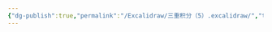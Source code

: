 ```yaml
---
{"dg-publish":true,"permalink":"/Excalidraw/三重积分（5）.excalidraw/","tags":["excalidraw"]}
---
```

<style> .container {font-family: sans-serif; text-align: center;} .button-wrapper button {z-index: 1;height: 40px; width: 100px; margin: 10px;padding: 5px;} .excalidraw .App-menu_top .buttonList { display: flex;} .excalidraw-wrapper { height: 800px; margin: 50px; position: relative;} :root[dir="ltr"] .excalidraw .layer-ui__wrapper .zen-mode-transition.App-menu_bottom--transition-left {transform: none;} </style><script src="https://cdn.jsdelivr.net/npm/react@17/umd/react.production.min.js"></script><script src="https://cdn.jsdelivr.net/npm/react-dom@17/umd/react-dom.production.min.js"></script><script type="text/javascript" src="https://cdn.jsdelivr.net/npm/@excalidraw/excalidraw@0/dist/excalidraw.production.min.js"></script><div id="三重积分（5）excalidraw.md"></div><script>(function(){const InitialData={"type":"excalidraw","version":2,"source":"https://github.com/zsviczian/obsidian-excalidraw-plugin/releases/tag/2.6.7","elements":[{"id":"guzs_HPdxr5Y4NoPQRSGH","type":"arrow","x":-25.45001220703125,"y":52.86248016357422,"width":344.79998779296875,"height":0,"angle":0,"strokeColor":"#1e1e1e","backgroundColor":"transparent","fillStyle":"solid","strokeWidth":1,"strokeStyle":"solid","roughness":0,"opacity":100,"groupIds":[],"frameId":null,"index":"a0","roundness":{"type":2},"seed":1767890442,"version":52,"versionNonce":1331166422,"isDeleted":false,"boundElements":[],"updated":1741280748004,"link":null,"locked":false,"points":[[0,0],[344.79998779296875,0]],"lastCommittedPoint":null,"startBinding":null,"endBinding":null,"startArrowhead":null,"endArrowhead":"arrow","elbowed":false},{"id":"6h_IojNvKvsmOkqSsmMSF","type":"arrow","x":-24.6500244140625,"y":53.66252899169922,"width":218.88161314295058,"height":218.88161314295053,"angle":0,"strokeColor":"#1e1e1e","backgroundColor":"transparent","fillStyle":"solid","strokeWidth":1,"strokeStyle":"solid","roughness":0,"opacity":100,"groupIds":[],"frameId":null,"index":"a1","roundness":{"type":2},"seed":1668440650,"version":204,"versionNonce":562281430,"isDeleted":false,"boundElements":[],"updated":1741280885938,"link":null,"locked":false,"points":[[0,0],[-218.88161314295058,218.88161314295053]],"lastCommittedPoint":null,"startBinding":null,"endBinding":null,"startArrowhead":null,"endArrowhead":"arrow","elbowed":false},{"id":"x2dsGb-cVCgkb5m37szDF","type":"arrow","x":-22.25,"y":52.86248016357422,"width":2.1316282072803006e-14,"height":360,"angle":0,"strokeColor":"#1e1e1e","backgroundColor":"transparent","fillStyle":"solid","strokeWidth":1,"strokeStyle":"solid","roughness":0,"opacity":100,"groupIds":[],"frameId":null,"index":"a2","roundness":{"type":2},"seed":402682314,"version":50,"versionNonce":605530762,"isDeleted":false,"boundElements":[],"updated":1741280768007,"link":null,"locked":false,"points":[[0,0],[2.1316282072803006e-14,-360]],"lastCommittedPoint":null,"startBinding":null,"endBinding":null,"startArrowhead":null,"endArrowhead":"arrow","elbowed":false},{"id":"NDaadLCH","type":"text","x":308.1500244140625,"y":15.262504577636719,"width":11,"height":25,"angle":0,"strokeColor":"#1e1e1e","backgroundColor":"transparent","fillStyle":"solid","strokeWidth":1,"strokeStyle":"solid","roughness":0,"opacity":100,"groupIds":[],"frameId":null,"index":"a3","roundness":null,"seed":1853737046,"version":24,"versionNonce":1796706826,"isDeleted":false,"boundElements":[],"updated":1741280779722,"link":null,"locked":false,"text":"y","rawText":"y","fontSize":20,"fontFamily":5,"textAlign":"left","verticalAlign":"top","containerId":null,"originalText":"y","autoResize":true,"lineHeight":1.25},{"id":"480GVDgF","type":"text","x":-228.64996337890625,"y":207.26250457763672,"width":12,"height":25,"angle":0,"strokeColor":"#1e1e1e","backgroundColor":"transparent","fillStyle":"solid","strokeWidth":1,"strokeStyle":"solid","roughness":0,"opacity":100,"groupIds":[],"frameId":null,"index":"a4","roundness":null,"seed":103683978,"version":13,"versionNonce":1471330902,"isDeleted":false,"boundElements":[],"updated":1741280784322,"link":null,"locked":false,"text":"x","rawText":"x","fontSize":20,"fontFamily":5,"textAlign":"left","verticalAlign":"top","containerId":null,"originalText":"x","autoResize":true,"lineHeight":1.25},{"id":"LdWVALfI","type":"text","x":-7.04998779296875,"y":-304.7375259399414,"width":12,"height":25,"angle":0,"strokeColor":"#1e1e1e","backgroundColor":"transparent","fillStyle":"solid","strokeWidth":1,"strokeStyle":"solid","roughness":0,"opacity":100,"groupIds":[],"frameId":null,"index":"a5","roundness":null,"seed":956079318,"version":18,"versionNonce":1648946762,"isDeleted":false,"boundElements":[],"updated":1741280788171,"link":null,"locked":false,"text":"z","rawText":"z","fontSize":20,"fontFamily":5,"textAlign":"left","verticalAlign":"top","containerId":null,"originalText":"z","autoResize":true,"lineHeight":1.25},{"id":"PMQIaVR7G-iaCHpavAziT","type":"line","x":-21.702911345853238,"y":-20.764015243952542,"width":73.77409098223791,"height":0,"angle":0,"strokeColor":"#1e1e1e","backgroundColor":"transparent","fillStyle":"solid","strokeWidth":1,"strokeStyle":"solid","roughness":0,"opacity":100,"groupIds":[],"frameId":null,"index":"aI","roundness":{"type":2},"seed":1031935050,"version":46,"versionNonce":862869386,"isDeleted":false,"boundElements":null,"updated":1741281258074,"link":null,"locked":false,"points":[[0,0],[73.77409098223791,0]],"lastCommittedPoint":null,"startBinding":null,"endBinding":null,"startArrowhead":null,"endArrowhead":null},{"id":"8AO7s4OGbu3wyv9PGAXnD","type":"line","x":53.827677958834556,"y":-20.764015243952542,"width":27.776544908481938,"height":48.110387040209304,"angle":0,"strokeColor":"#1e1e1e","backgroundColor":"transparent","fillStyle":"solid","strokeWidth":1,"strokeStyle":"solid","roughness":0,"opacity":100,"groupIds":[],"frameId":null,"index":"aJ","roundness":{"type":2},"seed":1177029462,"version":97,"versionNonce":1529376970,"isDeleted":false,"boundElements":null,"updated":1741281366755,"link":null,"locked":false,"points":[[0,0],[-27.776544908481938,48.110387040209304]],"lastCommittedPoint":null,"startBinding":null,"endBinding":null,"startArrowhead":null,"endArrowhead":null},{"id":"PfN8xIHx9pSCUHB9VK6Hk","type":"line","x":-19.946368352659363,"y":-19.59299402694728,"width":44.78217091614853,"height":47.87226089348873,"angle":0,"strokeColor":"#1e1e1e","backgroundColor":"transparent","fillStyle":"solid","strokeWidth":1,"strokeStyle":"solid","roughness":0,"opacity":100,"groupIds":[],"frameId":null,"index":"aK","roundness":{"type":2},"seed":2030807818,"version":92,"versionNonce":974872202,"isDeleted":false,"boundElements":null,"updated":1741281369989,"link":null,"locked":false,"points":[[0,0],[44.78217091614853,47.87226089348873]],"lastCommittedPoint":null,"startBinding":null,"endBinding":null,"startArrowhead":null,"endArrowhead":null},{"id":"VzhWdkqiZk3efQ6EnOehp","type":"line","x":-21.117367234292658,"y":-80.48585162212763,"width":154.5742199250193,"height":0,"angle":0,"strokeColor":"#1e1e1e","backgroundColor":"transparent","fillStyle":"solid","strokeWidth":1,"strokeStyle":"solid","roughness":0,"opacity":100,"groupIds":[],"frameId":null,"index":"aL","roundness":{"type":2},"seed":1323999766,"version":49,"versionNonce":455832650,"isDeleted":false,"boundElements":null,"updated":1741281298834,"link":null,"locked":false,"points":[[0,0],[154.5742199250193,0]],"lastCommittedPoint":null,"startBinding":null,"endBinding":null,"startArrowhead":null,"endArrowhead":null},{"id":"yxCKi3hFMYbPHb4Bq9Hdi","type":"line","x":135.21339568392045,"y":-79.900352181311,"width":73.35781067038289,"height":110.8528808766495,"angle":0,"strokeColor":"#1e1e1e","backgroundColor":"transparent","fillStyle":"solid","strokeWidth":1,"strokeStyle":"solid","roughness":0,"opacity":100,"groupIds":[],"frameId":null,"index":"aM","roundness":{"type":2},"seed":497300118,"version":181,"versionNonce":549814730,"isDeleted":false,"boundElements":null,"updated":1741281377905,"link":null,"locked":false,"points":[[0,0],[-73.35781067038289,110.8528808766495]],"lastCommittedPoint":null,"startBinding":null,"endBinding":null,"startArrowhead":null,"endArrowhead":null},{"id":"srNvRBkwKW-n_GXoj92UH","type":"line","x":-21.70286667510925,"y":-78.72933096430577,"width":82.22170476227774,"height":109.55083450148652,"angle":0,"strokeColor":"#1e1e1e","backgroundColor":"transparent","fillStyle":"solid","strokeWidth":1,"strokeStyle":"solid","roughness":0,"opacity":100,"groupIds":[],"frameId":null,"index":"aN","roundness":{"type":2},"seed":2112339926,"version":116,"versionNonce":1227945226,"isDeleted":false,"boundElements":null,"updated":1741281380887,"link":null,"locked":false,"points":[[0,0],[82.22170476227774,109.55083450148652]],"lastCommittedPoint":null,"startBinding":null,"endBinding":null,"startArrowhead":null,"endArrowhead":null},{"id":"6T-tEBlPGmKipZUrvMqyb","type":"line","x":25.13780332212417,"y":29.58971840429666,"width":35.13045782718126,"height":1.1709988816332384,"angle":0,"strokeColor":"#1e1e1e","backgroundColor":"transparent","fillStyle":"solid","strokeWidth":1,"strokeStyle":"solid","roughness":0,"opacity":100,"groupIds":[],"frameId":null,"index":"aP","roundness":{"type":2},"seed":432480586,"version":85,"versionNonce":517382666,"isDeleted":false,"boundElements":null,"updated":1741281383554,"link":null,"locked":false,"points":[[0,0],[35.13045782718126,1.1709988816332384]],"lastCommittedPoint":null,"startBinding":null,"endBinding":null,"startArrowhead":null,"endArrowhead":null},{"id":"kxFuzXZp4p6vrsGNcwrxW","type":"line","x":54.99872151121173,"y":-18.421972809942076,"width":81.38567305434196,"height":59.72185871354708,"angle":0,"strokeColor":"#1e1e1e","backgroundColor":"transparent","fillStyle":"solid","strokeWidth":1,"strokeStyle":"dashed","roughness":0,"opacity":100,"groupIds":[],"frameId":null,"index":"aQ","roundness":{"type":2},"seed":535478026,"version":31,"versionNonce":773274966,"isDeleted":false,"boundElements":null,"updated":1741281351890,"link":null,"locked":false,"points":[[0,0],[81.38567305434196,-59.72185871354708]],"lastCommittedPoint":null,"startBinding":null,"endBinding":null,"startArrowhead":null,"endArrowhead":null},{"id":"31yHuVDtUoNrCOxbKg80I","type":"freedraw","x":-21.782327514041526,"y":-33.03127888981271,"width":0.0001,"height":0.0001,"angle":0,"strokeColor":"#1e1e1e","backgroundColor":"transparent","fillStyle":"solid","strokeWidth":1,"strokeStyle":"solid","roughness":0,"opacity":100,"groupIds":[],"frameId":null,"index":"a7","roundness":null,"seed":1832009046,"version":4,"versionNonce":1109165526,"isDeleted":true,"boundElements":[],"updated":1741281251654,"link":null,"locked":false,"points":[[0,0],[0.0001,0.0001]],"pressures":[],"simulatePressure":true,"lastCommittedPoint":null},{"id":"NlY1xL5sTc5EIHT-EEkJw","type":"freedraw","x":-21.782327514041526,"y":-120.14948292129847,"width":0.0001,"height":0.0001,"angle":0,"strokeColor":"#1e1e1e","backgroundColor":"transparent","fillStyle":"solid","strokeWidth":1,"strokeStyle":"solid","roughness":0,"opacity":100,"groupIds":[],"frameId":null,"index":"a8","roundness":null,"seed":1235809558,"version":4,"versionNonce":1614277258,"isDeleted":true,"boundElements":[],"updated":1741281251654,"link":null,"locked":false,"points":[[0,0],[0.0001,0.0001]],"pressures":[],"simulatePressure":true,"lastCommittedPoint":null},{"id":"LZSYTTdoCxQrn2c7S1s4l","type":"line","x":-21.782327514041526,"y":-33.60823375606094,"width":62.59818343466847,"height":62.598183434668464,"angle":0,"strokeColor":"#1e1e1e","backgroundColor":"transparent","fillStyle":"solid","strokeWidth":1,"strokeStyle":"solid","roughness":0,"opacity":100,"groupIds":[],"frameId":null,"index":"a9","roundness":{"type":2},"seed":181781718,"version":281,"versionNonce":1333353238,"isDeleted":true,"boundElements":[],"updated":1741281251654,"link":null,"locked":false,"points":[[0,0],[-62.59818343466847,62.598183434668464]],"lastCommittedPoint":null,"startBinding":null,"endBinding":null,"startArrowhead":null,"endArrowhead":null},{"id":"UU7TCZ_CBZDxiuo1AUO_Q","type":"line","x":-83.51511166220428,"y":28.70148324977231,"width":123.46552427916998,"height":0,"angle":0,"strokeColor":"#1e1e1e","backgroundColor":"transparent","fillStyle":"solid","strokeWidth":1,"strokeStyle":"solid","roughness":0,"opacity":100,"groupIds":[],"frameId":null,"index":"aA","roundness":{"type":2},"seed":655516118,"version":76,"versionNonce":61737290,"isDeleted":true,"boundElements":[],"updated":1741281251654,"link":null,"locked":false,"points":[[0,0],[123.46552427916998,0]],"lastCommittedPoint":null,"startBinding":null,"endBinding":null,"startArrowhead":null,"endArrowhead":null},{"id":"-4wytKQisZc0tvkHgjCOi","type":"line","x":-21.782327514041526,"y":-120.14948292129847,"width":125.48483329817219,"height":125.48483329817218,"angle":0,"strokeColor":"#1e1e1e","backgroundColor":"transparent","fillStyle":"solid","strokeWidth":1,"strokeStyle":"solid","roughness":0,"opacity":100,"groupIds":[],"frameId":null,"index":"aB","roundness":{"type":2},"seed":1376634186,"version":70,"versionNonce":1560905814,"isDeleted":true,"boundElements":[],"updated":1741281251654,"link":null,"locked":false,"points":[[0,0],[-125.48483329817219,125.48483329817218]],"lastCommittedPoint":null,"startBinding":null,"endBinding":null,"startArrowhead":null,"endArrowhead":null},{"id":"cGUZOzKjOknuIxtteq10_","type":"line","x":-19.474596083359586,"y":-33.03127888981268,"width":60.29041899111992,"height":60.29041899111991,"angle":0,"strokeColor":"#1e1e1e","backgroundColor":"transparent","fillStyle":"solid","strokeWidth":1,"strokeStyle":"solid","roughness":0,"opacity":100,"groupIds":[],"frameId":null,"index":"aC","roundness":{"type":2},"seed":1207888470,"version":57,"versionNonce":2020757514,"isDeleted":true,"boundElements":[],"updated":1741281251654,"link":null,"locked":false,"points":[[0,0],[60.29041899111992,60.29041899111991]],"lastCommittedPoint":null,"startBinding":null,"endBinding":null,"startArrowhead":null,"endArrowhead":null},{"id":"I0OffZUWzz5Qk2XH54iPh","type":"line","x":-146.97869438337847,"y":4.469929081790241,"width":61.73278414816275,"height":23.07766644406334,"angle":0,"strokeColor":"#1e1e1e","backgroundColor":"transparent","fillStyle":"solid","strokeWidth":1,"strokeStyle":"solid","roughness":0,"opacity":100,"groupIds":[],"frameId":null,"index":"aE","roundness":{"type":2},"seed":499133526,"version":39,"versionNonce":983698838,"isDeleted":true,"boundElements":[],"updated":1741281251654,"link":null,"locked":false,"points":[[0,0],[61.73278414816275,23.07766644406334]],"lastCommittedPoint":null,"startBinding":null,"endBinding":null,"startArrowhead":null,"endArrowhead":null},{"id":"Drcylw9GhBham8a35UTv6","type":"line","x":-20.628461798700528,"y":-118.99559519737974,"width":123.46552427916998,"height":115.96528708656496,"angle":0,"strokeColor":"#1e1e1e","backgroundColor":"transparent","fillStyle":"solid","strokeWidth":1,"strokeStyle":"solid","roughness":0,"opacity":100,"groupIds":[],"frameId":null,"index":"aF","roundness":{"type":2},"seed":130040586,"version":97,"versionNonce":1115668170,"isDeleted":true,"boundElements":[],"updated":1741281251654,"link":null,"locked":false,"points":[[0,0],[123.46552427916998,115.96528708656496]],"lastCommittedPoint":null,"startBinding":null,"endBinding":null,"startArrowhead":null,"endArrowhead":null},{"id":"teDELvaveITeS6acus36i","type":"line","x":41.10427833230665,"y":27.54759552585358,"width":60.00194155799579,"height":30.000970778997896,"angle":0,"strokeColor":"#1e1e1e","backgroundColor":"transparent","fillStyle":"solid","strokeWidth":1,"strokeStyle":"solid","roughness":0,"opacity":100,"groupIds":[],"frameId":null,"index":"aG","roundness":{"type":2},"seed":1723778006,"version":40,"versionNonce":1970793174,"isDeleted":true,"boundElements":[],"updated":1741281251654,"link":null,"locked":false,"points":[[0,0],[60.00194155799579,-30.000970778997896]],"lastCommittedPoint":null,"startBinding":null,"endBinding":null,"startArrowhead":null,"endArrowhead":null},{"id":"_5UFfFWg5_p_hTzc0RTvc","type":"line","x":-144.670918935541,"y":4.469929081790241,"width":244.0462962356765,"height":7.500237192605027,"angle":0,"strokeColor":"#1e1e1e","backgroundColor":"transparent","fillStyle":"solid","strokeWidth":1,"strokeStyle":"solid","roughness":0,"opacity":100,"groupIds":[],"frameId":null,"index":"aH","roundness":{"type":2},"seed":110211606,"version":61,"versionNonce":779179402,"isDeleted":true,"boundElements":[],"updated":1741281251654,"link":null,"locked":false,"points":[[0,0],[244.0462962356765,-7.500237192605027]],"lastCommittedPoint":null,"startBinding":null,"endBinding":null,"startArrowhead":null,"endArrowhead":null},{"id":"HPw88qCg","type":"text","x":63.342189052022604,"y":61.64629299950451,"width":8,"height":25,"angle":0,"strokeColor":"#1e1e1e","backgroundColor":"transparent","fillStyle":"solid","strokeWidth":1,"strokeStyle":"solid","roughness":0,"opacity":100,"groupIds":[],"frameId":null,"index":"aO","roundness":null,"seed":1285638998,"version":3,"versionNonce":2117791190,"isDeleted":true,"boundElements":null,"updated":1741281336227,"link":null,"locked":false,"text":"","rawText":"","fontSize":20,"fontFamily":5,"textAlign":"left","verticalAlign":"top","containerId":null,"originalText":"","autoResize":true,"lineHeight":1.25}],"appState":{"theme":"dark","viewBackgroundColor":"#ffffff","currentItemStrokeColor":"#1e1e1e","currentItemBackgroundColor":"transparent","currentItemFillStyle":"solid","currentItemStrokeWidth":1,"currentItemStrokeStyle":"dashed","currentItemRoughness":0,"currentItemOpacity":100,"currentItemFontFamily":5,"currentItemFontSize":20,"currentItemTextAlign":"left","currentItemStartArrowhead":null,"currentItemEndArrowhead":"arrow","currentItemArrowType":"round","scrollX":363.71298193837947,"scrollY":395.58085532156565,"zoom":{"value":1.366334},"currentItemRoundness":"round","gridSize":20,"gridStep":5,"gridModeEnabled":false,"gridColor":{"Bold":"rgba(217, 217, 217, 0.5)","Regular":"rgba(230, 230, 230, 0.5)"},"currentStrokeOptions":null,"frameRendering":{"enabled":true,"clip":true,"name":true,"outline":true},"objectsSnapModeEnabled":false,"activeTool":{"type":"selection","customType":null,"locked":false,"lastActiveTool":null}},"files":{}};InitialData.scrollToContent=true;App=()=>{const e=React.useRef(null),t=React.useRef(null),[n,i]=React.useState({width:void 0,height:void 0});return React.useEffect(()=>{i({width:t.current.getBoundingClientRect().width,height:t.current.getBoundingClientRect().height});const e=()=>{i({width:t.current.getBoundingClientRect().width,height:t.current.getBoundingClientRect().height})};return window.addEventListener("resize",e),()=>window.removeEventListener("resize",e)},[t]),React.createElement(React.Fragment,null,React.createElement("div",{className:"excalidraw-wrapper",ref:t},React.createElement(ExcalidrawLib.Excalidraw,{ref:e,width:n.width,height:n.height,initialData:InitialData,viewModeEnabled:!0,zenModeEnabled:!0,gridModeEnabled:!1})))},excalidrawWrapper=document.getElementById("三重积分（5）excalidraw.md");ReactDOM.render(React.createElement(App),excalidrawWrapper);})();</script>